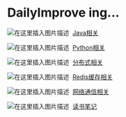 # DailyImprove ing...

![在这里插入图片描述](https://img-blog.csdnimg.cn/20190705134525456.png)&nbsp;&nbsp;[Java相关](https://github.com/tony-wnx/DailyImprove/tree/master/docs/Java)

![在这里插入图片描述](https://img-blog.csdnimg.cn/2019070513452993.png)&nbsp;&nbsp;[Python相关](https://github.com/tony-wnx/DailyImprove/tree/master/docs/Python)

![在这里插入图片描述](https://img-blog.csdnimg.cn/20190705134513680.png)&nbsp;&nbsp;[分布式相关](https://github.com/tony-wnx/DailyImprove/tree/master/docs/Distributed)

![在这里插入图片描述](https://img-blog.csdnimg.cn/20190705134518732.png)&nbsp;&nbsp;[Redis缓存相关](https://github.com/tony-wnx/DailyImprove/tree/master/docs/Redis)

![在这里插入图片描述](https://img-blog.csdnimg.cn/20190705134532866.png)&nbsp;&nbsp;[网络通信相关](https://github.com/tony-wnx/DailyImprove/tree/master/docs/Network)

![在这里插入图片描述](https://img-blog.csdnimg.cn/20190705134504139.png)&nbsp;&nbsp;[读书笔记](https://github.com/tony-wnx/DailyImprove/tree/master/docs/BookNotes)
